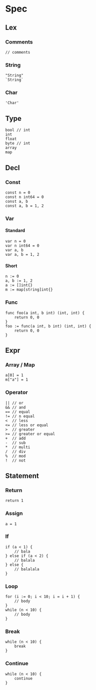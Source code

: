 # Spec

## Lex
### Comments
    // comments
### String
    "String"
    `String`
### Char
    'Char'

## Type
    bool // int
    int
    float
    byte // int
    array
    map

## Decl
### Const
    const n = 0
    const n int64 = 0
    const a, b
    const a, b = 1, 2
### Var
#### Standard
    var n = 0
    var n int64 = 0
    var a, b
    var a, b = 1, 2
#### Short
    n := 0
    a, b := 1, 2
    a := []int{}
    m := map[string]int{}
### Func
    func foo(a int, b int) (int, int) {
        return 0, 0
    }
    foo := func(a int, b int) (int, int) {
        return 0, 0
    }

## Expr
### Array / Map
    a[0] = 1
    m["a"] = 1
### Operator
    || // or
    && // and
    == // equal
    != // n equal
    <  // less
    <= // less or equal
    >  // greater
    >= // greater or equal
    +  // add
    -  // sub
    *  // multi
    /  // div
    %  // mod
    !  // not

## Statement
### Return
    return 1
### Assign
    a = 1
### If
    if (a < 1) {
        // bala
    } else if (a < 2) {
        // balala
    } else {
        // balalala
    }
### Loop
    for (i := 0; i < 10; i = i + 1) {
        // body
    }
    while (n < 10) {
        // body
    }
### Break
    while (n < 10) {
        break
    }
### Continue
    while (n < 10) {
        continue
    }
